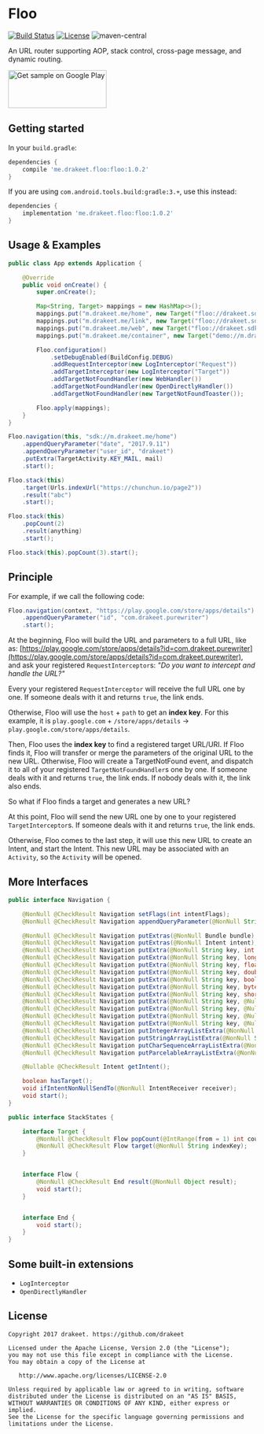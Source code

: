 # Floo

[![Build Status](https://travis-ci.org/drakeet/Floo.svg)](https://travis-ci.org/drakeet/Floo)
[![License](https://img.shields.io/badge/license-Apache%202.0-blue.svg)](https://github.com/drakeet/Floo/blob/master/LICENSE)
![maven-central](https://img.shields.io/maven-central/v/me.drakeet.floo/floo.svg)

An URL router supporting AOP, stack control, cross-page message, and dynamic routing.

<a href='https://play.google.com/store/apps/details?id=me.drakeet.floo.sample&utm_source=global_co&utm_medium=prtnr&utm_content=Mar2515&utm_campaign=PartBadge&pcampaignid=MKT-Other-global-all-co-prtnr-py-PartBadge-Mar2515-1'><img alt='Get sample on Google Play' src='https://play.google.com/intl/en_us/badges/images/generic/en_badge_web_generic.png' width=200 height=77/></a>

## Getting started

In your `build.gradle`:

```groovy
dependencies {
    compile 'me.drakeet.floo:floo:1.0.2'
}
```

If you are using `com.android.tools.build:gradle:3.+`, use this instead:

```groovy
dependencies {
    implementation 'me.drakeet.floo:floo:1.0.2'
}
```

## Usage & Examples

```java
public class App extends Application {

    @Override
    public void onCreate() {
        super.onCreate();

        Map<String, Target> mappings = new HashMap<>();
        mappings.put("m.drakeet.me/home", new Target("floo://drakeet.sdk/target"));
        mappings.put("m.drakeet.me/link", new Target("floo://drakeet.sdk/target"));
        mappings.put("m.drakeet.me/web", new Target("floo://drakeet.sdk/web"));
        mappings.put("m.drakeet.me/container", new Target("demo://m.drakeet.me/container"));

        Floo.configuration()
            .setDebugEnabled(BuildConfig.DEBUG)
            .addRequestInterceptor(new LogInterceptor("Request"))
            .addTargetInterceptor(new LogInterceptor("Target"))
            .addTargetNotFoundHandler(new WebHandler())
            .addTargetNotFoundHandler(new OpenDirectlyHandler())
            .addTargetNotFoundHandler(new TargetNotFoundToaster());

        Floo.apply(mappings);
    }
}
```

```java
Floo.navigation(this, "sdk://m.drakeet.me/home")
    .appendQueryParameter("date", "2017.9.11")
    .appendQueryParameter("user_id", "drakeet")
    .putExtra(TargetActivity.KEY_MAIL, mail)
    .start();
```

```java
Floo.stack(this)
    .target(Urls.indexUrl("https://chunchun.io/page2"))
    .result("abc")
    .start();
```

```java
Floo.stack(this)
    .popCount(2)
    .result(anything)
    .start();
```

```java
Floo.stack(this).popCount(3).start();
```

## Principle

For example, if we call the following code:

```java
Floo.navigation(context, "https://play.google.com/store/apps/details")
    .appendQueryParameter("id", "com.drakeet.purewriter")
    .start();
```

At the beginning, Floo will build the URL and parameters to a full URL, like as: [https://play.google.com/store/apps/details?id=com.drakeet.purewriter](https://play.google.com/store/apps/details?id=com.drakeet.purewriter), and ask your registered `RequestInterceptor`s: _"Do you want to intercept and handle the URL?"_

Every your registered `RequestInterceptor` will receive the full URL one by one. If someone deals with it and returns `true`, the link ends.

Otherwise, Floo will use the `host` + `path` to get an **index key**. For this example, it is `play.google.com` + `/store/apps/details` -> `play.google.com/store/apps/details`.

Then, Floo uses the **index key** to find a registered target URL/URI. If Floo finds it, Floo will transfer or merge the parameters of the original URL to the new URL. Otherwise, Floo will create a TargetNotFound event, and dispatch it to all of your registered `TargetNotFoundHandler`s one by one. If someone deals with it and returns `true`, the link ends. If nobody deals with it, the link also ends.

So what if Floo finds a target and generates a new URL? 

At this point, Floo will send the new URL one by one to your registered `TargetInterceptor`s. If someone deals with it and returns `true`, the link ends. 

Otherwise, Floo comes to the last step, it will use this new URL to create an Intent, and start the Intent. This new URL may be associated with an `Activity`, so the `Activity` will be opened.


## More Interfaces

```java
public interface Navigation {

    @NonNull @CheckResult Navigation setFlags(int intentFlags);
    @NonNull @CheckResult Navigation appendQueryParameter(@NonNull String key, @NonNull String value);

    @NonNull @CheckResult Navigation putExtras(@NonNull Bundle bundle);
    @NonNull @CheckResult Navigation putExtras(@NonNull Intent intent);
    @NonNull @CheckResult Navigation putExtra(@NonNull String key, int value);
    @NonNull @CheckResult Navigation putExtra(@NonNull String key, long value);
    @NonNull @CheckResult Navigation putExtra(@NonNull String key, float value);
    @NonNull @CheckResult Navigation putExtra(@NonNull String key, double value);
    @NonNull @CheckResult Navigation putExtra(@NonNull String key, boolean value);
    @NonNull @CheckResult Navigation putExtra(@NonNull String key, byte value);
    @NonNull @CheckResult Navigation putExtra(@NonNull String key, short value);
    @NonNull @CheckResult Navigation putExtra(@NonNull String key, @Nullable String value);
    @NonNull @CheckResult Navigation putExtra(@NonNull String key, @Nullable CharSequence value);
    @NonNull @CheckResult Navigation putExtra(@NonNull String key, @Nullable Parcelable value);
    @NonNull @CheckResult Navigation putExtra(@NonNull String key, @Nullable Serializable value);
    @NonNull @CheckResult Navigation putIntegerArrayListExtra(@NonNull String name, @NonNull ArrayList<Integer> value);
    @NonNull @CheckResult Navigation putStringArrayListExtra(@NonNull String name, @NonNull ArrayList<String> value);
    @NonNull @CheckResult Navigation putCharSequenceArrayListExtra(@NonNull String name, @NonNull ArrayList<CharSequence> value);
    @NonNull @CheckResult Navigation putParcelableArrayListExtra(@NonNull String name, @NonNull ArrayList<? extends Parcelable> value);

    @Nullable @CheckResult Intent getIntent();

    boolean hasTarget();
    void ifIntentNonNullSendTo(@NonNull IntentReceiver receiver);
    void start();
}
```

```java
public interface StackStates {

    interface Target {
        @NonNull @CheckResult Flow popCount(@IntRange(from = 1) int count);
        @NonNull @CheckResult Flow target(@NonNull String indexKey);
    }


    interface Flow {
        @NonNull @CheckResult End result(@NonNull Object result);
        void start();
    }


    interface End {
        void start();
    }
}
```

## Some built-in extensions

- `LogInterceptor`
- `OpenDirectlyHandler`


License
-------

    Copyright 2017 drakeet. https://github.com/drakeet

    Licensed under the Apache License, Version 2.0 (the "License");
    you may not use this file except in compliance with the License.
    You may obtain a copy of the License at

       http://www.apache.org/licenses/LICENSE-2.0

    Unless required by applicable law or agreed to in writing, software
    distributed under the License is distributed on an "AS IS" BASIS,
    WITHOUT WARRANTIES OR CONDITIONS OF ANY KIND, either express or implied.
    See the License for the specific language governing permissions and
    limitations under the License.